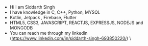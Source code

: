 - Hi I am Siddarth Singh
- I have knowledge in C, C++, Python, MYSQL
- Kotlin, Jetpack , Firebase, Flutter
- HTML5, CSS3, JAVASCRIPT, REACTJS, EXPRESSJS, NODEJS and MONGODB
- You can reach me through my linkedin (https://www.linkedin.com/in/siddarth-singh-693850220/) \

<!---
siddarthsingh24/siddarthsingh24 is a ✨ special ✨ repository because its `README.md` (this file) appears on your GitHub profile.
You can click the Preview link to take a look at your changes.
--->
